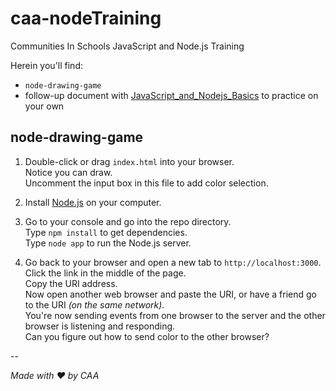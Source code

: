 # caa-nodeTraining

Communities In Schools JavaScript and Node.js Training

Herein you'll find:
* `node-drawing-game`
* follow-up document with [JavaScript_and_Nodejs_Basics](https://github.com/caagency/caa-nodeTraining/blob/master/JavaScript_and_Nodejs_Basics.md) to practice on your own


## node-drawing-game

1. Double-click or drag `index.html` into your browser.<br>
   Notice you can draw.<br>
   Uncomment the input box in this file to add color selection.

2. Install [Node.js](https://nodejs.org) on your computer.

3. Go to your console and go into the repo directory.<br>
	 Type `npm install` to get dependencies.<br>
	 Type `node app` to run the Node.js server.

4. Go back to your browser and open a new tab to `http://localhost:3000`.<br>
   Click the link in the middle of the page.<br>
   Copy the URI address.<br>
   Now open another web browser and paste the URI, or have a friend go to the URI _(on the same network)_.<br>
   You're now sending events from one browser to the server and the other browser is listening and responding.<br>
   Can you figure out how to send color to the other browser?


--


_Made with ♥ by CAA_
